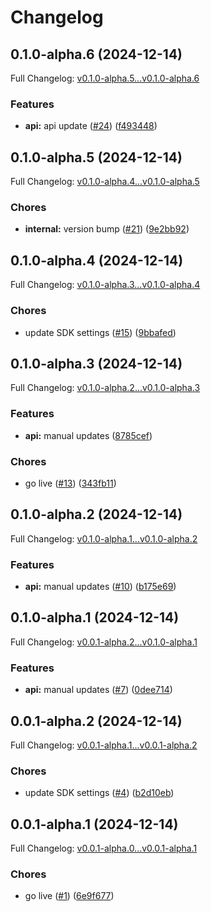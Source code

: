 # Changelog

## 0.1.0-alpha.6 (2024-12-14)

Full Changelog: [v0.1.0-alpha.5...v0.1.0-alpha.6](https://github.com/identety/identety-node-sdk/compare/v0.1.0-alpha.5...v0.1.0-alpha.6)

### Features

* **api:** api update ([#24](https://github.com/identety/identety-node-sdk/issues/24)) ([f493448](https://github.com/identety/identety-node-sdk/commit/f493448632e28588e828533a428c407d8aad073c))

## 0.1.0-alpha.5 (2024-12-14)

Full Changelog: [v0.1.0-alpha.4...v0.1.0-alpha.5](https://github.com/identety/identety-node-sdk/compare/v0.1.0-alpha.4...v0.1.0-alpha.5)

### Chores

* **internal:** version bump ([#21](https://github.com/identety/identety-node-sdk/issues/21)) ([9e2bb92](https://github.com/identety/identety-node-sdk/commit/9e2bb92d8be6eec4ed5339298c1eec77ec7efff9))

## 0.1.0-alpha.4 (2024-12-14)

Full Changelog: [v0.1.0-alpha.3...v0.1.0-alpha.4](https://github.com/identety/identety-node-sdk/compare/v0.1.0-alpha.3...v0.1.0-alpha.4)

### Chores

* update SDK settings ([#15](https://github.com/identety/identety-node-sdk/issues/15)) ([9bbafed](https://github.com/identety/identety-node-sdk/commit/9bbafed7a1b070b3607420d901460530792ebf80))

## 0.1.0-alpha.3 (2024-12-14)

Full Changelog: [v0.1.0-alpha.2...v0.1.0-alpha.3](https://github.com/identety/identety-node-sdk/compare/v0.1.0-alpha.2...v0.1.0-alpha.3)

### Features

* **api:** manual updates ([8785cef](https://github.com/identety/identety-node-sdk/commit/8785cefeebf9ab398d90824ffc7499ba5d71ba2d))


### Chores

* go live ([#13](https://github.com/identety/identety-node-sdk/issues/13)) ([343fb11](https://github.com/identety/identety-node-sdk/commit/343fb11d4947baf2ecf13aae87f28c0bff4c7921))

## 0.1.0-alpha.2 (2024-12-14)

Full Changelog: [v0.1.0-alpha.1...v0.1.0-alpha.2](https://github.com/identety/identety-node-sdk/compare/v0.1.0-alpha.1...v0.1.0-alpha.2)

### Features

* **api:** manual updates ([#10](https://github.com/identety/identety-node-sdk/issues/10)) ([b175e69](https://github.com/identety/identety-node-sdk/commit/b175e69fc1117c7207c3fa66aa868081e5665919))

## 0.1.0-alpha.1 (2024-12-14)

Full Changelog: [v0.0.1-alpha.2...v0.1.0-alpha.1](https://github.com/identety/identety-node-sdk/compare/v0.0.1-alpha.2...v0.1.0-alpha.1)

### Features

* **api:** manual updates ([#7](https://github.com/identety/identety-node-sdk/issues/7)) ([0dee714](https://github.com/identety/identety-node-sdk/commit/0dee7145d7a1b608a2ac315f656ed48f65236616))

## 0.0.1-alpha.2 (2024-12-14)

Full Changelog: [v0.0.1-alpha.1...v0.0.1-alpha.2](https://github.com/identety/identety-node-sdk/compare/v0.0.1-alpha.1...v0.0.1-alpha.2)

### Chores

* update SDK settings ([#4](https://github.com/identety/identety-node-sdk/issues/4)) ([b2d10eb](https://github.com/identety/identety-node-sdk/commit/b2d10ebbe6feb62cffbb7f2899f4cc73b119471c))

## 0.0.1-alpha.1 (2024-12-14)

Full Changelog: [v0.0.1-alpha.0...v0.0.1-alpha.1](https://github.com/identety/identety-node-sdk/compare/v0.0.1-alpha.0...v0.0.1-alpha.1)

### Chores

* go live ([#1](https://github.com/identety/identety-node-sdk/issues/1)) ([6e9f677](https://github.com/identety/identety-node-sdk/commit/6e9f67735f62a735695e432021c7126aa373a9ab))
